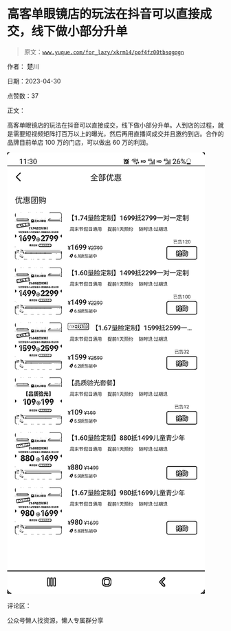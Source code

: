 # 高客单眼镜店的玩法在抖音可以直接成交，线下做小部分升单

> 原文：[`www.yuque.com/for_lazy/xkrm14/pof4fz00tbsqgqgn`](https://www.yuque.com/for_lazy/xkrm14/pof4fz00tbsqgqgn)



作者： 楚川



日期：2023-04-30



点赞数：37



正文：



高客单眼镜店的玩法在抖音可以直接成交，线下做小部分升单。人到店的过程，就是需要短视频矩阵打百万以上的曝光，然后再用直播间成交并且邀约到店。合作的品牌目前单店 100 万的门店，可以做出 60 万的利润。



![](img/9e2dc2067800b2cb738f417aa4c3c625.png)



评论区：



公众号懒人找资源，懒人专属群分享

